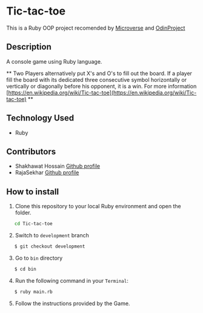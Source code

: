 # Tic-tac-toe
This is a Ruby OOP project recomended by [Microverse](https://www.microverse.org/) and [OdinProject](https://www.theodinproject.com/courses/ruby-programming/lessons/oop) 
## Description
A console game using Ruby language. 

** Two Players alternatively put X's and O's to fill out the board. If a player fill the board with its dedicated three consecutive symbol horizontally or vertically or diagonally before his opponent, it is a win. For more information [https://en.wikipedia.org/wiki/Tic-tac-toe](https://en.wikipedia.org/wiki/Tic-tac-toe) **

## Technology Used
<ul>
<li>Ruby</li>
</ul>

## Contributors

 - Shakhawat Hossain [Github profile](https://github.com/shshamim63) 
 - RajaSekhar [Github profile](https://github.com/IBTechRaj)

## How to install

1. Clone this repository to your local Ruby environment and open the folder.
```bash
   cd Tic-tac-toe
```
2. Switch to `development` branch
```bash
   $ git checkout development
```
3. Go to `bin` directory
```bash
   $ cd bin
```
4. Run the following command in your `Terminal`:
```bash
   $ ruby main.rb
```
5. Follow the instructions provided by the Game.
